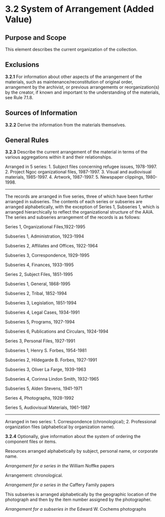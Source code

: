 # 3.2 System of Arrangement (Added Value)

## Purpose and Scope

This element describes the current organization of the collection.

## Exclusions

**3.2.1** For information about other aspects of the arrangement of the materials, such as maintenance/reconstitution of original order, arrangement by the archivist, or previous arrangements or reorganization(s) by the creator, if known and important to the understanding of the materials, see Rule 7.1.8.

## Sources of Information

**3.2.2** Derive the information from the materials themselves.

## General Rules

**3.2.3** Describe the current arrangement of the material in terms of the various aggregations within it and their relationships.

Arranged in 5 series: 1\. Subject files concerning refugee issues, 1978-1997\. 2\. Project Ngoc organizational files, 1987-1997\. 3\. Visual and audiovisual materials, 1985-1997\. 4\. Artwork, 1987-1997\. 5\. Newspaper clippings, 1980-1998.

------------------------

The records are arranged in five series, three of which have been further arranged in subseries. The contents of each series or subseries are arranged alphabetically, with the exception of Series 1, Subseries 1, which is arranged hierarchically to reflect the organizational structure of the AAIA. The series and subseries arrangement of the records is as follows:

Series 1, Organizational Files,1922-1995

Subseries 1, Administration, 1923-1994

Subseries 2, Affiliates and Offices, 1922-1964

Subseries 3, Correspondence, 1929-1995

Subseries 4, Finances, 1933-1995

Series 2, Subject Files, 1851-1995

Subseries 1, General, 1868-1995

Subseries 2, Tribal, 1852-1994

Subseries 3, Legislation, 1851-1994

Subseries 4, Legal Cases, 1934-1991

Subseries 5, Programs, 1927-1994

Subseries 6, Publications and Circulars, 1924-1994

Series 3, Personal Files, 1927-1991

Subseries 1, Henry S. Forbes, 1954-1981

Subseries 2, Hildegarde B. Forbes, 1927-1991

Subseries 3, Oliver La Farge, 1939-1963

Subseries 4, Corinna Lindon Smith, 1932-1965

Subseries 5, Alden Stevens, 1941-1971

Series 4, Photographs, 1928-1992

Series 5, Audiovisual Materials, 1961-1987

------------------------

Arranged in two series: 1\. Correspondence (chronological); 2\. Professional organization files (alphabetical by organization name).

**3.2.4** Optionally, give information about the system of ordering the component files or items.

Resources arranged alphabetically by subject, personal name, or corporate name.

_Arrangement for a series in the_ William Noffke papers

Arrangement: chronological.

_Arrangement for a series in the_ Caffery Family papers

This subseries is arranged alphabetically by the geographic location of the photograph and then by the item number assigned by the photographer.

_Arrangement for a subseries in the_ Edward W. Cochems photographs
